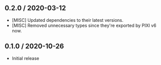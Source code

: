 ## 0.2.0 / 2020-03-12
- [MISC] Updated dependencies to their latest versions.
- [MISC] Removed unnecessary types since they're exported by PIXI v6 now.

## 0.1.0 / 2020-10-26
- Initial release